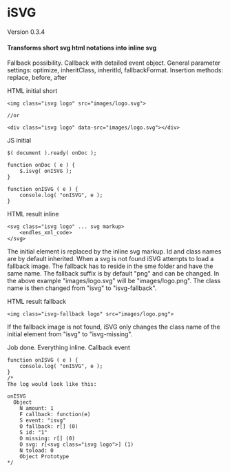 # iSVG
Version 0.3.4

#### Transforms short svg html notations into inline svg

Fallback possibility. Callback with detailed event object. General parameter settings: optimize, inheritClass, inheritId, fallbackFormat. Insertion methods: replace, before, after


HTML initial short
```
<img class="isvg logo" src="images/logo.svg">

//or

<div class="isvg logo" data-src="images/logo.svg"></div>

```

JS initial
```
$( document ).ready( onDoc );

function onDoc ( e ) {
    $.isvg( onISVG );
}

function onISVG ( e ) {
    console.log( "onISVG", e );
}

```

HTML result inline
```
<svg class="isvg logo" ... svg markup>
    <endles_xml_code>
</svg>

```
The initial element is replaced by the inline svg markup.
Id and class names are by default inherited.
When a svg is not found iSVG attempts to load a fallback image.
The fallback has to reside in the sme folder and have the same name.
The fallback suffix is by default "png" and can be changed.
In the above example "images/logo.svg" will be "images/logo.png".
The class name is then changed from "isvg" to "isvg-fallback".

HTML result fallback
```
<img class="isvg-fallback logo" src="images/logo.png">

```
If the fallback image is not found, iSVG only changes the class name of the initial element from "isvg" to "isvg-missing".

Job done. Everything inline. Callback event
```
function onISVG ( e ) {
    console.log( "onISVG", e );
}
/*
The log would look like this:

onISVG
  Object
    N amount: 1
    F callback: function(e)
    S event: "isvg"
    O fallback: r[] (0)
    S id: "1"
    O missing: r[] (0)
    O svg: r[<svg class="isvg logo">] (1)
    N toload: 0
    Object Prototype
*/

```
